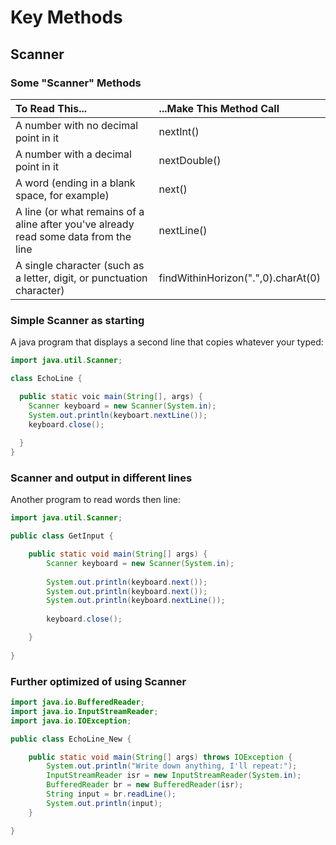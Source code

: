 # Key Methods

## Scanner

### Some "Scanner" Methods

| To Read This... | ...Make This Method Call|
|:----------------|:------------------------|
|A number with no decimal point in it|nextInt()|
|A number with a decimal point in it|nextDouble()|
|A word (ending in a blank space, for example)|next()|
|A line (or what remains of a aline after you've already read some data from the line|nextLine()|
|A single character (such as a letter, digit, or punctuation character)|findWithinHorizon(".",0).charAt(0)|

### Simple Scanner as starting

A java program that displays a second line that copies whatever your typed:

```java
import java.util.Scanner;

class EchoLine {

  public static voic main(String[], args) {
    Scanner keyboard = new Scanner(System.in);
    System.out.println(keyboart.nextLine());
    keyboard.close();
    
  }
}
```
### Scanner and output in different lines

Another program to read words then line:

```java
import java.util.Scanner;

public class GetInput {

	public static void main(String[] args) {
		Scanner keyboard = new Scanner(System.in);
		
		System.out.println(keyboard.next());
		System.out.println(keyboard.next());
		System.out.println(keyboard.nextLine());
		
		keyboard.close();

	}
	
}
```
### Further optimized of using Scanner

```java
import java.io.BufferedReader;
import java.io.InputStreamReader;
import java.io.IOException;

public class EchoLine_New {

	public static void main(String[] args) throws IOException {
		System.out.println("Write down anything, I'll repeat:");
		InputStreamReader isr = new InputStreamReader(System.in);
		BufferedReader br = new BufferedReader(isr);
		String input = br.readLine();
		System.out.println(input);
	}

}
```

